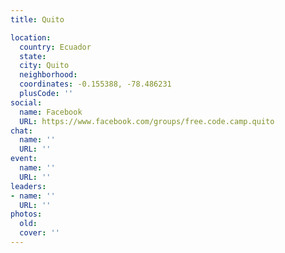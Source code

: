```yaml
---
title: Quito

location:
  country: Ecuador
  state: 
  city: Quito
  neighborhood: 
  coordinates: -0.155388, -78.486231
  plusCode: ''
social:
  name: Facebook
  URL: https://www.facebook.com/groups/free.code.camp.quito
chat:
  name: ''
  URL: ''
event:
  name: ''
  URL: ''
leaders:
- name: ''
  URL: ''
photos:
  old: 
  cover: ''
---
```

